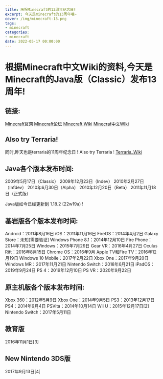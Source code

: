 ```yaml
---
title: 庆祝Minecraft的13周年纪念日!
excerpt: 今天是minecraft的13周年哦~
cover: /img/minecraft-13.png
tags:
- minecraft
categories: 
- minecraft
date: 2022-05-17 00:00:00
---
```

# 根据Minecraft中文Wiki的资料,今天是Minecraft的Java版（Classic）发布13周年!
## 链接:

[Minecraft官网](http://www.minecraft.net/ "Minecraft官网")
[Minecraft论坛](http://www.minecraftforum.net/ "Minecraft论坛")
[Minecraft  Wiki](https://minecraft.fandom.com/wiki/Minecraft_Wiki "Minecraft  Wiki")
[Minecraf中文WIki](https://minecraft.fandom.com/zh/wiki/Minecraft_Wiki "Minecraf中文WIki")

## Also try Terraria!
同时,昨天也是terraria的11周年纪念日 ! Also try Terraria !
[Terraria_Wiki](https://terraria.fandom.com/zh/wiki/Terraria_Wiki "Terraria_Wiki")

## Java各个版本发布时间:
2009年5月17日（Classic）
2009年12月23日（Indev）
2010年2月27日（Infdev）
2010年6月30日（Alpha）
2010年12月20日（Beta）
2011年11月18日（正式版）

Java版如今已经更新到	 1.18.2 (22w19a) !

## 基岩版各个版本发布时间:
Android：2011年8月16日
iOS：2011年11月16日
FireOS：2014年4月2日
Galaxy Store：未知[需要验证]
Windows Phone 8.1：2014年12月10日
Fire Phone：2014年7月25日
Windows：2015年7月29日
Gear VR：2016年4月27日
Oculus Rift：2016年8月15日
Chrome OS：2016年9月
Apple TV和Fire TV：2016年12月19日
Windows 10 Mobile：2017年2月22日
Xbox One：2017年9月20日
Windows MR：2017年11月21日
Nintendo Switch：2018年6月21日
iPadOS：2019年9月24日
PS 4：2019年12月10日
PS VR：2020年9月22日

## 原主机版各个版本发布时间:
Xbox 360：2012年5月9日
Xbox One：2014年9月5日
PS3：2013年12月17日
PS4：2014年9月4日
PSVita：2014年10月14日
Wii U：2015年12月17日[2]
Nintendo Switch：2017年5月11日

## 教育版
2016年11月1日[3]

## New Nintendo 3DS版
2017年9月13日[4]